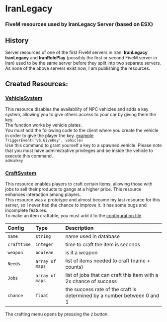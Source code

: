 # IranLegacy
### FiveM resources used by IranLegacy Server (based on ESX)
## History
Server resources of one of the first FiveM servers in Iran: <b>IranLegacy</b></br>
<b>IranLegacy</b> and <b>IranRolePlay</b> (possibly the first or second FiveM server in Iran) used to be the same server before they split into two separate servers.</br>
As none of the above servers exist now, I am publishing the resources.

## Created Resources:
### [VehicleSystem](resources/[Vidat]/VehicleSystem)
This resource disables the availability of NPC vehicles and adds a key system, allowing you to give others access to your car by giving them the key.</br>
The function works by vehicle plates.</br>
You must add the following code to the client where you create the vehicle in order to give the player the key. [example](resources/%5BEsx%5D/esx_taxijob/client/main.lua#L203C4-L203C4)</br>
```TriggerEvent('VS:GiveKey', vehicle)```</br>
Use this command to grant yourself a key to a spawned vehicle. Please note that you must have administrative privileges and be inside the vehicle to execute this command.</br>
```adminkey```
### [CraftSystem](resources/[Vidat]/CraftSystem)
This resource enables players to craft certain items, allowing those with jobs to sell their products to gangs at a higher price. This resource enhances interaction among players.</br>
This resource was a prototype and almost became my last resource for this server, so I never had the chance to improve it. It has some bugs and incomplete features.</br>
To make an item craftable, you must add it to the [configuration file](resources/[Vidat]/CraftSystem/config.lua).</br>

| Config      | Type            | Description                                                             |
| :-----------| :-------------- | :---------------------------------------------------------------------- |
| `name`      | `string`        | name used in database                                                   |
| `crafttime` | `integer`       | time to craft the item is seconds                                       |
| `weapon`    | `boolean`       | is it a weapon                                                          |
| `Needs`     | `array of maps` | list of items needed to craft (name + counts)                           |
| `Jobs`      | `array of maps` | list of jobs that can craft this item with a 2x chance of success       |
| `chance`    | `float`         | the success rate of the craft is determined by a number between 0 and 1 |

The crafting menu opens by pressing the `Z` button.
